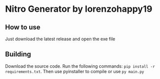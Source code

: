 # Nitro Generator by lorenzohappy19

## How to use
Just download the latest release and open the exe file

## Building
Download the source code.
Run the following commands:
```pip install -r requirements.txt```.
Then use pyinstaller to compile or use ```py main.py```
